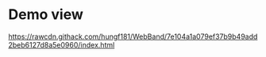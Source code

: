# Demo view
https://rawcdn.githack.com/hungf181/WebBand/7e104a1a079ef37b9b49add2beb6127d8a5e0960/index.html
